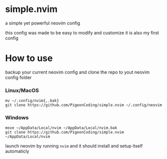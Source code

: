 # simple.nvim
 a simple yet powerful neovim config

 this config was made to be easy to modify and customize 
 it is also my first config

 # How to use
backup your current neovim config and clone the repo to yout neovim config folder
### Linux/MacOS

```
mv ~/.config/nvim{,.bak}
git clone https://github.com/PigeonCoding/simple.nvim ~/.config/neovim
```
### Windows
```
move ~/AppData/Local/nvim ~/AppData/Local/nvim.bak
git clone https://github.com/PigeonCoding/simple.nvim ~/AppData/Local/nvim
```
launch neovim by running `nvim` and it should install and setup itself automaticly
